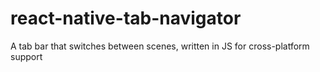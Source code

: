 # react-native-tab-navigator
A tab bar that switches between scenes, written in JS for cross-platform support
